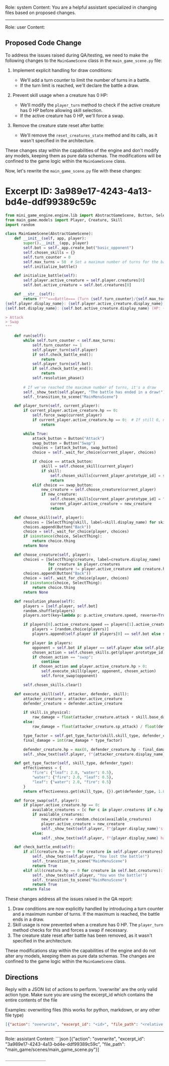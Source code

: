 Role: system
Content: You are a helpful assistant specialized in changing files based on proposed changes.
__________________
Role: user
Content: 
## Proposed Code Change
To address the issues raised during QA/testing, we need to make the following changes to the `MainGameScene` class in the `main_game_scene.py` file:

1. Implement explicit handling for draw conditions:
   - We'll add a turn counter to limit the number of turns in a battle.
   - If the turn limit is reached, we'll declare the battle a draw.

2. Prevent skill usage when a creature has 0 HP:
   - We'll modify the `player_turn` method to check if the active creature has 0 HP before allowing skill selection.
   - If the active creature has 0 HP, we'll force a swap.

3. Remove the creature state reset after battle:
   - We'll remove the `reset_creatures_state` method and its calls, as it wasn't specified in the architecture.

These changes stay within the capabilities of the engine and don't modify any models, keeping them as pure data schemas. The modifications will be confined to the game logic within the `MainGameScene` class.

Now, let's rewrite the `main_game_scene.py` file with these changes:

# Excerpt ID: 3a989e17-4243-4a13-bd4e-ddf99389c59c
```python main_game/scenes/main_game_scene.py
from mini_game_engine.engine.lib import AbstractGameScene, Button, SelectThing
from main_game.models import Player, Creature, Skill
import random

class MainGameScene(AbstractGameScene):
    def __init__(self, app, player):
        super().__init__(app, player)
        self.bot = self._app.create_bot("basic_opponent")
        self.chosen_skills = {}
        self.turn_counter = 0
        self.max_turns = 50  # Set a maximum number of turns for the battle
        self.initialize_battle()

    def initialize_battle(self):
        self.player.active_creature = self.player.creatures[0]
        self.bot.active_creature = self.bot.creatures[0]

    def __str__(self):
        return f"""===Battle=== (Turn {self.turn_counter}/{self.max_turns})
{self.player.display_name}: {self.player.active_creature.display_name} (HP: {self.player.active_creature.hp}/{self.player.active_creature.max_hp})
{self.bot.display_name}: {self.bot.active_creature.display_name} (HP: {self.bot.active_creature.hp}/{self.bot.active_creature.max_hp})

> Attack
> Swap
"""

    def run(self):
        while self.turn_counter < self.max_turns:
            self.turn_counter += 1
            self.player_turn(self.player)
            if self.check_battle_end():
                return
            self.player_turn(self.bot)
            if self.check_battle_end():
                return
            self.resolution_phase()
        
        # If we've reached the maximum number of turns, it's a draw
        self._show_text(self.player, "The battle has ended in a draw!")
        self._transition_to_scene("MainMenuScene")

    def player_turn(self, current_player):
        if current_player.active_creature.hp == 0:
            self.force_swap(current_player)
            if current_player.active_creature.hp == 0:  # If still 0, no creatures left
                return

        while True:
            attack_button = Button("Attack")
            swap_button = Button("Swap")
            choices = [attack_button, swap_button]
            choice = self._wait_for_choice(current_player, choices)

            if choice == attack_button:
                skill = self.choose_skill(current_player)
                if skill:
                    self.chosen_skills[current_player.prototype_id] = skill
                    return
            elif choice == swap_button:
                new_creature = self.choose_creature(current_player)
                if new_creature:
                    self.chosen_skills[current_player.prototype_id] = "swap"
                    current_player.active_creature = new_creature
                    return

    def choose_skill(self, player):
        choices = [SelectThing(skill, label=skill.display_name) for skill in player.active_creature.skills]
        choices.append(Button("Back"))
        choice = self._wait_for_choice(player, choices)
        if isinstance(choice, SelectThing):
            return choice.thing
        return None

    def choose_creature(self, player):
        choices = [SelectThing(creature, label=creature.display_name) 
                   for creature in player.creatures 
                   if creature != player.active_creature and creature.hp > 0]
        choices.append(Button("Back"))
        choice = self._wait_for_choice(player, choices)
        if isinstance(choice, SelectThing):
            return choice.thing
        return None

    def resolution_phase(self):
        players = [self.player, self.bot]
        random.shuffle(players)
        players.sort(key=lambda p: p.active_creature.speed, reverse=True)

        if players[0].active_creature.speed == players[1].active_creature.speed:
            players = [random.choice(players)]
            players.append(self.player if players[0] == self.bot else self.bot)

        for player in players:
            opponent = self.bot if player == self.player else self.player
            chosen_action = self.chosen_skills.get(player.prototype_id)
            if chosen_action == "swap":
                continue
            if chosen_action and player.active_creature.hp > 0:
                self.execute_skill(player, opponent, chosen_action)
                self.force_swap(opponent)

        self.chosen_skills.clear()

    def execute_skill(self, attacker, defender, skill):
        attacker_creature = attacker.active_creature
        defender_creature = defender.active_creature

        if skill.is_physical:
            raw_damage = float(attacker_creature.attack + skill.base_damage - defender_creature.defense)
        else:
            raw_damage = float(attacker_creature.sp_attack) / float(defender_creature.sp_defense) * float(skill.base_damage)

        type_factor = self.get_type_factor(skill.skill_type, defender_creature.creature_type)
        final_damage = int(raw_damage * type_factor)

        defender_creature.hp = max(0, defender_creature.hp - final_damage)
        self._show_text(self.player, f"{attacker_creature.display_name} used {skill.display_name} and dealt {final_damage} damage to {defender_creature.display_name}!")

    def get_type_factor(self, skill_type, defender_type):
        effectiveness = {
            "fire": {"leaf": 2.0, "water": 0.5},
            "water": {"fire": 2.0, "leaf": 0.5},
            "leaf": {"water": 2.0, "fire": 0.5}
        }
        return effectiveness.get(skill_type, {}).get(defender_type, 1.0)

    def force_swap(self, player):
        if player.active_creature.hp == 0:
            available_creatures = [c for c in player.creatures if c.hp > 0]
            if available_creatures:
                new_creature = random.choice(available_creatures)
                player.active_creature = new_creature
                self._show_text(self.player, f"{player.display_name}'s {new_creature.display_name} has been sent out!")
            else:
                self._show_text(self.player, f"{player.display_name} has no more creatures available!")

    def check_battle_end(self):
        if all(creature.hp == 0 for creature in self.player.creatures):
            self._show_text(self.player, "You lost the battle!")
            self._transition_to_scene("MainMenuScene")
            return True
        elif all(creature.hp == 0 for creature in self.bot.creatures):
            self._show_text(self.player, "You won the battle!")
            self._transition_to_scene("MainMenuScene")
            return True
        return False
```

These changes address all the issues raised in the QA report:

1. Draw conditions are now explicitly handled by introducing a turn counter and a maximum number of turns. If the maximum is reached, the battle ends in a draw.
2. Skill usage is now prevented when a creature has 0 HP. The `player_turn` method checks for this and forces a swap if necessary.
3. The creature state reset after battle has been removed, as it wasn't specified in the architecture.

These modifications stay within the capabilities of the engine and do not alter any models, keeping them as pure data schemas. The changes are confined to the game logic within the `MainGameScene` class.

## Directions
Reply with a JSON list of actions to perform. 'overwrite' are the only valid action type. 
Make sure you are using the excerpt_id which contains the entire contents of the file

Examples:
overwriting files (this works for python, markdown, or any other file type)
```json output_example1
[{"action": "overwrite", "excerpt_id": "<id>", "file_path": "<relative file path>"}]
```

__________________
Role: assistant
Content: ```json
[{"action": "overwrite", "excerpt_id": "3a989e17-4243-4a13-bd4e-ddf99389c59c", "file_path": "main_game/scenes/main_game_scene.py"}]
```
__________________
